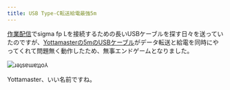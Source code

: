 ```yaml
---
title: USB Type-C転送給電最強5m
---
```

[作業配信](https://www.youtube.com/c/r7kamura)でsigma fp Lを接続するための長いUSBケーブルを探す日々を送っていたのですが、[Yottamasterの5mのUSBケーブル](https://www.amazon.co.jp/dp/B09Y1BY75P)がデータ転送と給電を同時にやってくれて問題無く動作したため、無事エンドゲームとなりました。

![](https://lh4.googleusercontent.com/CSzCvj5z_aukxHsoq-qWfXRFe_HJsJHSSq3j8ww3xlpAXNinvA5pO_OhUbV5w8zfJXQbpYHb_lAVj-e2YH4v-bNslcfJcR_wwuTPf8oKY4uNFIBjZiqCivubcMxLgu6b9xGrv4g_jyqRZQz7BeRmrcI "ɹǝʇsɐɯɐʇʇo⅄")

Yottamaster、いい名前ですね。
